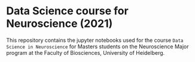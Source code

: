 # Data Science course for Neuroscience (2021)

This repository contains the jupyter notebooks used for the course `Data Science in Neuroscience` for Masters students on the Neuroscience Major program at the  Faculty of Biosciences, University of Heidelberg.



